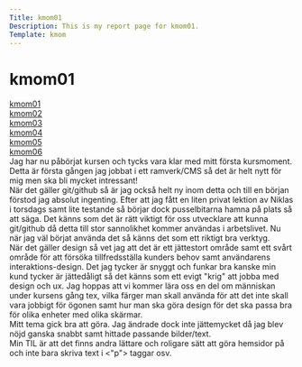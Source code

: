 ```yaml
---
Title: kmom01
Description: This is my report page for kmom01.
Template: kmom
---
```


kmom01
==========================
<div class="menu">
<a href="kmom01">kmom01</a><br>
<a href="kmom02">kmom02</a><br>
<a href="kmom03">kmom03</a><br>
<a href="kmom04">kmom04</a><br>
<a href="kmom05">kmom05</a><br>
<a href="kmom06">kmom06</a><br>

</div>



<div class="reportright">
Jag har nu påbörjat kursen och tycks vara klar med mitt första kursmoment. Detta är första gången jag jobbat i ett ramverk/CMS så det är helt nytt för mig men ska bli mycket intressant! <br>
När det gäller git/github så är jag också helt ny inom detta och till en början förstod jag absolut ingenting. Efter att jag fått en liten privat lektion av Niklas i torsdags samt lite testande så börjar dock pusselbitarna hamna på plats så att säga. Det känns som det är rätt viktigt för oss utvecklare att kunna git/github då detta till stor sannolikhet kommer användas i arbetslivet. Nu när jag väl börjat använda det så känns det som ett riktigt bra verktyg. <br>
När det gäller design så vet jag att det är ett jättestort område samt ett svårt område för att försöka tillfredsställa kunders behov samt användarens interaktions-design. Det jag tycker är snyggt och funkar bra kanske min kund tycker är jättedåligt så det känns som ett evigt "krig" att jobba med design och ux. Jag hoppas att vi kommer lära oss en del om människan under kursens gång tex, vilka färger man skall använda för att det inte skall vara jobbigt för ögonen samt hur man ska göra design för det ska passa bra för olika enheter med olika skärmar. <br>
Mitt tema gick bra att göra. Jag ändrade dock inte jättemycket då jag blev nöjd ganska snabbt samt hittade passande bilder/text.<br>
Min TIL är att det finns andra lättare och roligare sätt att göra hemsidor på och inte bara skriva text i <"p"> taggar osv.
</div>
